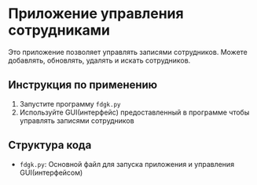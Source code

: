 # Приложение управления сотрудниками

Это приложение позволяет управлять записями сотрудников. Можете добавлять, обновлять, удалять и искать сотрудников.

## Инструкция по применению

1. Запустите программу `fdgk.py`
2. Используйте GUI(интерфейс) предоставленный в программе чтобы управлять записями сотрудников


## Структура кода

- `fdgk.py`: Основной файл для запуска приложения и управления GUI(интерфейсом)